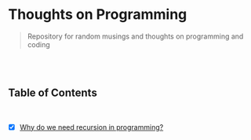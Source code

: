 # Thoughts on Programming

> Repository for random musings and thoughts on programming and coding



<br>

<br>

 ## Table of Contents

<br>

- [x] [Why do we need recursion in programming?](Why_do_we_need_recursion_in_programming%3F.md)



